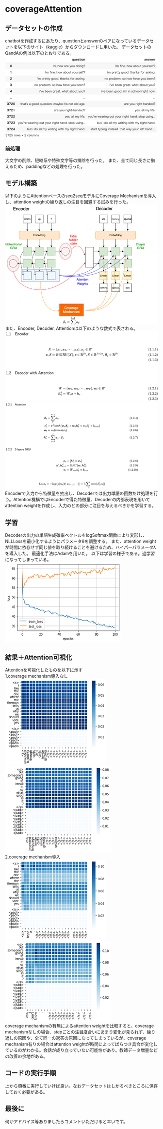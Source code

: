 # coverageAttention

## データセットの作成
chatbotを作成するにあたり、questionとanswerのペアになっているデータセットを以下のサイト（kaggle）からダウンロードし用いた。
データセットのQandAの例は以下のとおりである。<br>
![model](https://github.com/Jumpei-Fujita/chatbot_normalAttention/blob/main/example.png)
### 前処理
大文字の削除、短縮系や特殊文字等の排除を行った。
また、全て同じ長さに揃えるため、paddingなどの処理を行った。
## モデル構築
以下のようにAttentionベースのseq2seqモデルにCoverage Mechanismを導入し、attention weightの繰り返しの注目を回避する試みを行った。<br>
![model](https://github.com/Jumpei-Fujita/chatbot_coverageAttention/blob/main/coverageNormalAttn.png)<br>
また、Encoder, Decoder, Attentionは以下のような数式で表される。<br>
![calc1](https://github.com/Jumpei-Fujita/chatbot_normalAttention/blob/main/calc1.png)<br>
![calc2](https://github.com/Jumpei-Fujita/chatbot_coverageAttention/blob/main/calc2_coverage.png)<br>
Encoderで入力から特微量を抽出し、Decoderでは出力単語の回数だけ処理を行う。Attention機構ではEncoderで得た特微量、Decoderの内部表現を用いてattention weightを作成し、入力のどの部分に注目を与えるべきかを学習する。

## 学習
Decoderの出力の単語生成確率ベクトルをlogSoftmax関数により変形し、NLLLossを最小化するようにパラメータθを調整する。
また、attention weightが時間に依存せず同じ値を取り続けることを避けるため、ハイパーパラメータλを導入した。
最適化手法はAdamを用いた。
以下は学習の様子である。過学習になってしまっている。<br>
![model](https://github.com/Jumpei-Fujita/chatbot_coverageAttention/blob/main/coverageDialogLoss.png)

## 結果＋Attention可視化
Attentionを可視化したものを以下に示す<br>
1.coverage mechanism導入なし<br>
![attention](https://github.com/Jumpei-Fujita/chatbot_normalAttention/blob/main/normalDialogAttn3500.png)
![attention](https://github.com/Jumpei-Fujita/chatbot_normalAttention/blob/main/normalDialogAttn2777.png)<br>
2.coverage mechanism導入<br>
![attention](https://github.com/Jumpei-Fujita/chatbot_coverageAttention/blob/main/coverageDialogattn3500.png)
![attention](https://github.com/Jumpei-Fujita/chatbot_coverageAttention/blob/main/coverageDialogAttn2777.png)<br>
coverage mechanismの有無によるattention weightを比較すると、coverage mechanismなしの場合、stepごとの注目度合いにあまり変化が見られず、繰り返しの原因や、全て同一の返答の原因になってしまっているが、coverage mechanism有りの場合はattention weightが時間によってばらつき具合が変化しているのがわかる。会話が成り立っていない可能性があり。教師データ増量などの改善の余地がある。


## コードの実行手順
上から順番に実行していけば良い。なおデータセットはしかるべきところに保存しておく必要がある。

## 最後に
何かアドバイス等ありましたらコメントいただけると幸いです。

